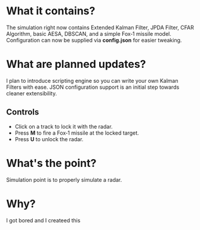 # What it contains? 
The simulation right now contains Extended Kalman Filter, JPDA Filter, CFAR Algorithm, basic AESA, DBSCAN, and a simple Fox‑1 missile model.
Configuration can now be supplied via **config.json** for easier tweaking.

# What are planned updates?
I plan to introduce scripting engine so you can write your own Kalman Filters with ease.
JSON configuration support is an initial step towards cleaner extensibility.

## Controls
* Click on a track to lock it with the radar.
* Press **M** to fire a Fox‑1 missile at the locked target.
* Press **U** to unlock the radar.

# What's the point?
Simulation point is to properly simulate a radar.

# Why?
I got bored and I createed this
